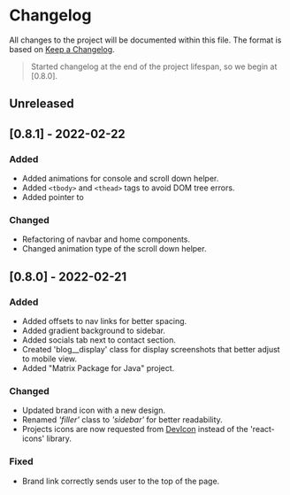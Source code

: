 
# Changelog
All changes to the project will be documented within this file.
The format is based on [Keep a Changelog](https://keepachangelog.com/en/1.0.0/).

> Started changelog at the end of the project lifespan, so we begin at [0.8.0].
## Unreleased


## [0.8.1] - 2022-02-22
### Added
- Added animations for console and scroll down helper.
- Added `<tbody>` and `<thead>` tags to avoid DOM tree errors.
- Added pointer to 
### Changed
- Refactoring of navbar and home components.
- Changed animation type of the scroll down helper.


## [0.8.0] - 2022-02-21
### Added
- Added offsets to nav links for better spacing.
- Added gradient background to sidebar.
- Added socials tab next to contact section.
- Created 'blog__display' class for display screenshots that better adjust to mobile view.
- Added "Matrix Package for Java" project.
### Changed
- Updated brand icon with a new design.
- Renamed *'filler'* class to *'sidebar'* for better readability.
- Projects icons are now requested from [DevIcon](https://devicon.dev/) instead of the 'react-icons' library.
### Fixed
- Brand link correctly sends user to the top of the page.